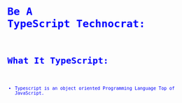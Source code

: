 # <code style='color: blue'>Be A TypeScript Technocrat: <code>

# What It TypeScript:

-  Typescript is an object oriented Programming Language Top of JavaScript.
